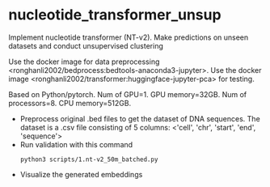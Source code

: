 # nucleotide_transformer_unsup
Implement nucleotide transformer (NT-v2). Make predictions on unseen datasets and conduct unsupervised clustering

Use the docker image for data preprocessing <ronghanli2002/bedprocess:bedtools-anaconda3-jupyter>. Use the docker image <ronghanli2002/transformer:huggingface-jupyter-pca> for testing.

Based on Python/pytorch. Num of GPU=1. GPU memory=32GB. Num of processors=8. CPU memory=512GB.

- Preprocess original .bed files to get the dataset of DNA sequences. The dataset is a .csv file consisting of 5 columns: <'cell', 'chr', 'start', 'end', 'sequence'>
- Run validation with this command
  ```{python}
  python3 scripts/1.nt-v2_50m_batched.py
  ```
- Visualize the generated embeddings
